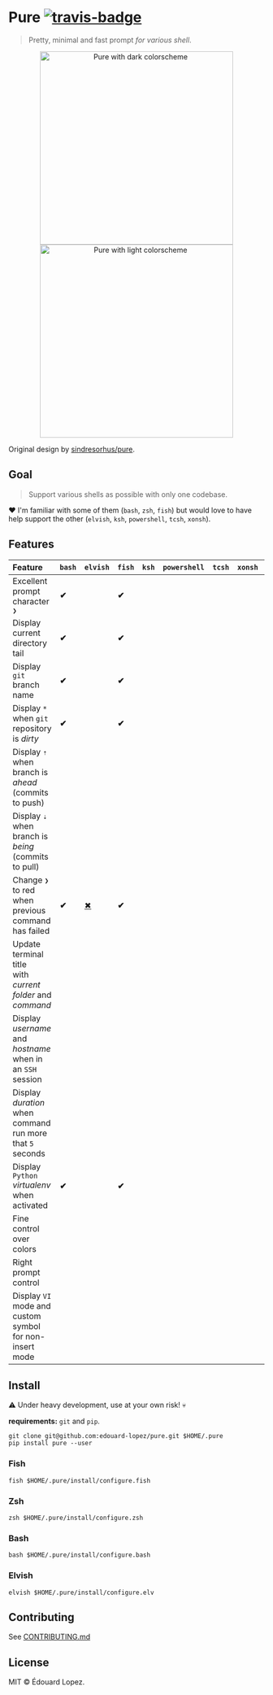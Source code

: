 # Pure [![travis-badge]][travis-link]

> Pretty, minimal and fast prompt _for various shell_.

<div align=center>
  <a href="screenshot dark" target=blank><img width=380 src=https://i.imgur.com/gmS4Bqy.png alt="Pure with dark colorscheme"></a>
  <a href="screenshot light" target=blank><img width=380 src=https://i.imgur.com/nZWx1tr.png alt="Pure with light colorscheme"></a>
</div>

Original design by [sindresorhus/pure](https://github.com/sindresorhus/pure).

## Goal

> Support various shells as possible with only one codebase.

❤️ I'm familiar with some of them (`bash`, `zsh`, `fish`) but would love to have help support the other (`elvish`, `ksh`, `powershell`, `tcsh`, `xonsh`).

## Features

<!-- ✔✖ -->
| Feature                                                        | `bash` | `elvish` | `fish` | `ksh` | `powershell` | `tcsh` | `xonsh` | `zsh` |
| :------------------------------------------------------------- | :----- | :------- | :----- | :---- | :----------- | :----- | :----- | :---- |
| Excellent prompt character `❯`                                 | **✔**  |          | **✔**  |       |              |        |        | **✔** |
| Display current directory tail                                 | **✔**  |          | **✔**  |       |              |        |        | **✔** |
| Display `git` branch name                                      | **✔**  |          | **✔**  |       |              |        |        | **✔** |
| Display `*` when `git` repository is _dirty_                   | **✔**  |          | **✔**  |       |              |        |        | **✔** |
| Display `⇡` when branch is _ahead_<br>(commits to push)        |        |          |        |       |              |        |        |       |
| Display `⇣` when branch is _being_<br>(commits to pull)        |        |          |        |       |              |        |        |       |
| Change `❯` to red <br>when previous command has failed         | **✔**  | [✖][elv] | **✔**  |       |              |        |        | **✔** |
| Update terminal title <br>with _current folder_ and _command_  |        |          |        |       |              |        |        |       |
| Display _username_ and _hostname_ <br>when in an `SSH` session |        |          |        |       |              |        |        |       |
| Display _duration_ <br>when command run more that `5` seconds  |        |          |        |       |              |        |        |       |
| Display `Python` _virtualenv_ when activated                   | **✔**  |          | **✔**  |       |              |        |        | **✔** |
| Fine control over colors                                       |        |          |        |       |              |        |        |       |
| Right prompt control                                           |        |          |        |       |              |        |        |       |
| Display `VI` mode and custom symbol <br>for non-insert mode    |        |          |        |       |              |        |        |       |

## Install

⚠️ Under heavy development, use at your own risk! 💀

**requirements:** `git` and `pip`.

    git clone git@github.com:edouard-lopez/pure.git $HOME/.pure
    pip install pure --user

### Fish

    fish $HOME/.pure/install/configure.fish

### Zsh

    zsh $HOME/.pure/install/configure.zsh

### Bash

    bash $HOME/.pure/install/configure.bash

### Elvish

    elvish $HOME/.pure/install/configure.elv

## Contributing

See [CONTRIBUTING.md](./CONTRIBUTING.md)

## License

MIT © Édouard Lopez.

[elv]: https://github.com/elves/elvish/issues/799#issuecomment-471257473
[travis-link]: https://travis-ci.com/edouard-lopez/pure "TravisCI" 
[travis-badge]: https://travis-ci.com/edouard-lopez/pure.svg?branch=master
